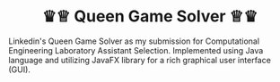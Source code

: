 <h1 align="center">♛♕ Queen Game Solver ♕♛</h1>
Linkedin's Queen Game Solver as my submission for Computational Engineering Laboratory Assistant Selection. Implemented using Java language and utilizing JavaFX library for a rich graphical user interface (GUI).
